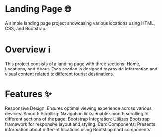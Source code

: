 # Landing Page 🌐
A simple landing page project showcasing various locations using HTML, CSS, and Bootstrap.

# Overview ℹ️
This project consists of a landing page with three sections: Home, Locations, and About. Each section is designed to provide information and visual content related to different tourist destinations.

# Features ✨
Responsive Design: Ensures optimal viewing experience across various devices.
Smooth Scrolling: Navigation links enable smooth scrolling to different sections of the page.
Bootstrap Integration: Utilizes Bootstrap framework for responsive layout and styling.
Card Components: Presents information about different locations using Bootstrap card components.
